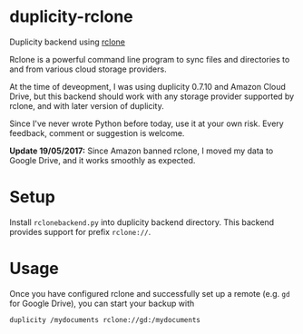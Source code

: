 # duplicity-rclone
Duplicity backend using [rclone](http://rclone.org/)

Rclone is a powerful command line program to sync files and directories to and from various cloud storage providers.

At the time of deveopment, I was using duplicity 0.7.10 and Amazon Cloud Drive, but this backend should work with any storage provider supported by rclone, and with later version of duplicity. 

Since I've never wrote Python before today, use it at your own risk. Every feedback, comment or suggestion is welcome.

**Update 19/05/2017:** Since Amazon banned rclone, I moved my data to Google Drive, and it works smoothly as expected.

# Setup
Install `rclonebackend.py` into duplicity backend directory. This backend provides support for prefix `rclone://`.

# Usage
Once you have configured rclone and successfully set up a remote (e.g. `gd` for Google Drive), you can start your backup with
```
duplicity /mydocuments rclone://gd:/mydocuments
```
